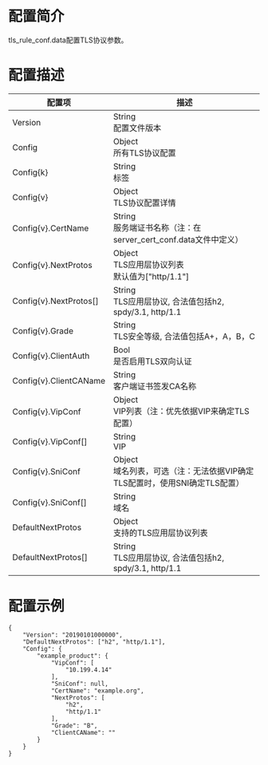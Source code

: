 # 配置简介

tls_rule_conf.data配置TLS协议参数。

# 配置描述

| 配置项                 | 描述                                                          |
| ---------------------- | ------------------------------------------------------------- |
| Version                | String<br>配置文件版本                                        |
| Config                 | Object<br>所有TLS协议配置                                     |
| Config{k}              | String<br>标签                                                |
| Config{v}              | Object<br>TLS协议配置详情                                     |
| Config{v}.CertName     | String<br>服务端证书名称（注：在server_cert_conf.data文件中定义）|
| Config{v}.NextProtos   | Object<br>TLS应用层协议列表<br>默认值为["http/1.1"]               |
| Config{v}.NextProtos[] | String<br>TLS应用层协议, 合法值包括h2, spdy/3.1, http/1.1     |
| Config{v}.Grade        | String<br>TLS安全等级, 合法值包括A+，A，B，C                  |
| Config{v}.ClientAuth   | Bool<br>是否启用TLS双向认证                                   |
| Config{v}.ClientCAName | String<br>客户端证书签发CA名称                                |
| Config{v}.VipConf      | Object<br>VIP列表（注：优先依据VIP来确定TLS配置）             |
| Config{v}.VipConf[]    | String<br>VIP                                                 |
| Config{v}.SniConf      | Object<br>域名列表，可选（注：无法依据VIP确定TLS配置时，使用SNI确定TLS配置）|
| Config{v}.SniConf[]    | String<br>域名                                                |
| DefaultNextProtos      | Object<br>支持的TLS应用层协议列表                             |
| DefaultNextProtos[]    | String<br>TLS应用层协议, 合法值包括h2, spdy/3.1, http/1.1     |

# 配置示例

```
{
    "Version": "20190101000000",
    "DefaultNextProtos": ["h2", "http/1.1"],
    "Config": {
        "example_product": {
            "VipConf": [
                "10.199.4.14"
            ],
            "SniConf": null,
            "CertName": "example.org",
            "NextProtos": [
                "h2",
                "http/1.1"
            ],
            "Grade": "B",
            "ClientCAName": ""
        }
    }
}
```
